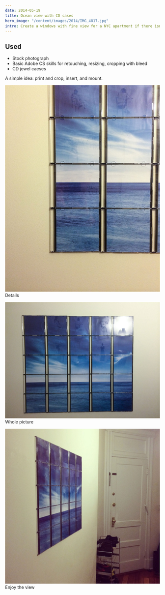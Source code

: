 ```yaml
---
date: 2014-05-19
title: Ocean view with CD cases
hero_image: "/content/images/2014/IMG_4817.jpg"
intro: Create a windows with fine view for a NYC apartment if there isn't one
---
```


## Used

- Stock photograph
- Basic Adobe CS skills for retouching, resizing, cropping with bleed
- CD jewel caeses

A simple idea: print and crop, insert, and mount.

![Details](/content/images/2014/IMG_4815.jpg)
Details

![Whole picture](/content/images/2014/IMG_4816.jpg)
Whole picture

![Enjoy the view](/content/images/2014/IMG_4817.jpg)
Enjoy the view
